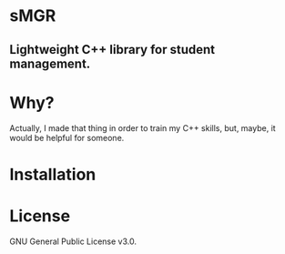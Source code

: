 # sMGR
## Lightweight C++ library for student management.

# Why?
Actually, I made that thing in order to train my C++ skills, but, maybe, it would be helpful for someone.

# Installation

# License
GNU General Public License v3.0.
